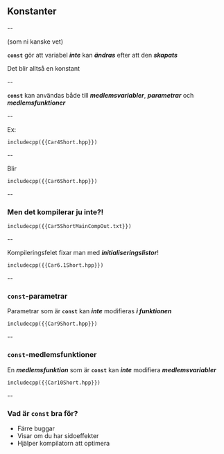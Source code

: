 ## Konstanter

--

(som ni kanske vet)

**`const`** gör att variabel ***inte*** kan ***ändras*** efter att den ***skapats***
<!-- .element: class="fragment" -->

Det blir alltså en konstant
<!-- .element: class="fragment" -->

--

**`const`** kan användas både till ***medlemsvariabler***, ***parametrar*** och ***medlemsfunktioner*** 

--

Ex:

```cpp[4]
includecpp({{Car4Short.hpp}})
```

--

Blir

```cpp[4]
includecpp({{Car6Short.hpp}})
```

--

### Men det kompilerar ju inte?!

```bash[2-4 | 9-12]
includecpp({{Car5ShortMainCompOut.txt}})

```
<!-- .element: class="r-stretch" -->

--

Kompileringsfelet fixar man med ***initialiseringslistor***!

```cpp[8]
includecpp({{Car6.1Short.hpp}})
```
<!-- .element: class="fragment" -->

--

### `const`-parametrar

Parametrar som är **`const`** kan ***inte*** modifieras ***i funktionen***

```cpp[8]
includecpp({{Car9Short.hpp}})
```
<!-- .element: class="fragment" -->

--

### `const`-medlemsfunktioner

En ***medlemsfunktion*** som är **`const`** kan ***inte*** modifiera ***medlemsvariabler***

```cpp[8]
includecpp({{Car10Short.hpp}})
```
<!-- .element: class="fragment" -->

--

### Vad är `const` bra för?

* Färre buggar <!-- .element: class="fragment" -->
* Visar om du har sidoeffekter <!-- .element: class="fragment" -->
* Hjälper kompilatorn att optimera <!-- .element: class="fragment" -->